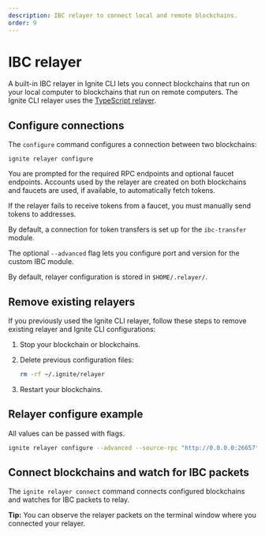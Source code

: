 ```yaml
---
description: IBC relayer to connect local and remote blockchains.
order: 9
---
```


# IBC relayer

A built-in IBC relayer in Ignite CLI lets you connect blockchains that run on your local computer to blockchains that run on remote computers. The Ignite CLI relayer uses the [TypeScript relayer](https://github.com/confio/ts-relayer).

## Configure connections

The `configure` command configures a connection between two blockchains:

`ignite relayer configure`

You are prompted for the required RPC endpoints and optional faucet endpoints. Accounts used by the relayer are created on both blockchains and faucets are used, if available, to automatically fetch tokens.

If the relayer fails to receive tokens from a faucet, you must manually send tokens to addresses.

By default, a connection for token transfers is set up for the `ibc-transfer` module.

The optional `--advanced` flag lets you configure port and version for the custom IBC module.

By default, relayer configuration is stored in `$HOME/.relayer/`.

## Remove existing relayers

If you previously used the Ignite CLI relayer, follow these steps to remove existing relayer and Ignite CLI configurations:

1. Stop your blockchain or blockchains.
2. Delete previous configuration files:

    ```bash
    rm -rf ~/.ignite/relayer
    ```

3. Restart your blockchains.

## Relayer configure example

All values can be passed with flags.

```bash
ignite relayer configure --advanced --source-rpc "http://0.0.0.0:26657" --source-faucet "http://0.0.0.0:4500" --source-port "blog" --source-version "blog-1" --target-rpc "http://0.0.0.0:26659" --target-faucet "http://0.0.0.0:4501" --target-port "blog" --target-version "blog-1"
```

## Connect blockchains and watch for IBC packets

The `ignite relayer connect` command connects configured blockchains and watches for IBC packets to relay. 

**Tip:** You can observe the relayer packets on the terminal window where you connected your relayer.
